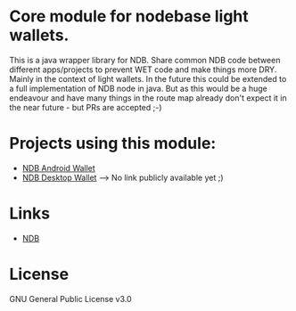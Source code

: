 # Core module for nodebase light wallets.

This is a java wrapper library for NDB. Share common NDB code between different apps/projects to prevent WET code and make things more DRY. Mainly in the context of light wallets. In the future this could be extended to a full implementation of NDB node in java. But as this would be a huge endeavour and have many things in the route map already don't expect it in the near future - but PRs are accepted ;-)


Projects using this module:
=====

* [NDB Android Wallet](https://github.com/furszy/NDB-Android.git)
* [NDB Desktop Wallet](--) --> No link publicly available yet ;) 


Links
=====

* [NDB](https://nodebase.org/)



License
=====

GNU General Public License v3.0
